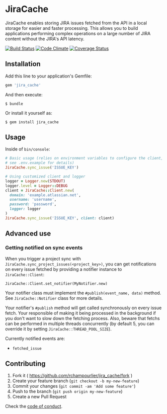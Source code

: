 # JiraCache

JiraCache enables storing JIRA issues fetched from the API in a local storage for easier and faster processing. This allows you to build applications performing complex operations on a large number of JIRA content without the JIRA's API latency.

[![Build Status](https://travis-ci.org/rchampourlier/jira_cache.svg?branch=master)](https://travis-ci.org/rchampourlier/jira_cache)
[![Code Climate](https://codeclimate.com/github/rchampourlier/jira_cache/badges/gpa.svg)](https://codeclimate.com/github/rchampourlier/jira_cache)
[![Coverage Status](https://coveralls.io/repos/github/rchampourlier/jira_cache/badge.svg?branch=master)](https://coveralls.io/github/rchampourlier/jira_cache?branch=master)

## Installation

Add this line to your application's Gemfile:

```ruby
gem 'jira_cache'
```

And then execute:

    $ bundle

Or install it yourself as:

    $ gem install jira_cache

## Usage

Inside of `bin/console`:

```ruby
# Basic usage (relies on environment variables to configure the client,
# see .env.example for details)
JiraCache.sync_issue('ISSUE_KEY')

# Using customized client and logger
logger = Logger.new(STDOUT)
logger.level = Logger::DEBUG
client = JiraCache::Client.new(
  domain: 'example.atlassian.net',
  username: 'username',
  password: 'password',
  logger: logger
)
JiraCache.sync_issue('ISSUE_KEY', client: client)
```

## Advanced use

### Getting notified on sync events

When you trigger a project sync with `JiraCache.sync_project_issues(<project_key>)`,
you can get notifications on every issue fetched by providing a notifier
instance to `JiraCache::Client`:

```
JiraCache::Client.set_notifier(MyNotifier.new)
```

Your notifier class must implement the `#publish(event_name, data)` method. See `JiraCache::Notifier` class for more details.

Your notifier's `#publish` method will get called synchronously on every issue fetch. Your responsible of making it being processed in the background if you don't want to slow down the fetching process. Also, beware that fetchs can be performed in multiple threads concurrently (by default 5, you can override it by setting `JiraCache::THREAD_POOL_SIZE`).

Currently notified events are:
- `fetched_issue`

## Contributing

1. Fork it ( https://github.com/rchampourlier/jira_cache/fork )
2. Create your feature branch (`git checkout -b my-new-feature`)
3. Commit your changes (`git commit -am 'Add some feature'`)
4. Push to the branch (`git push origin my-new-feature`)
5. Create a new Pull Request

Check the [code of conduct](CODE_OF_CONDUCT.md).
